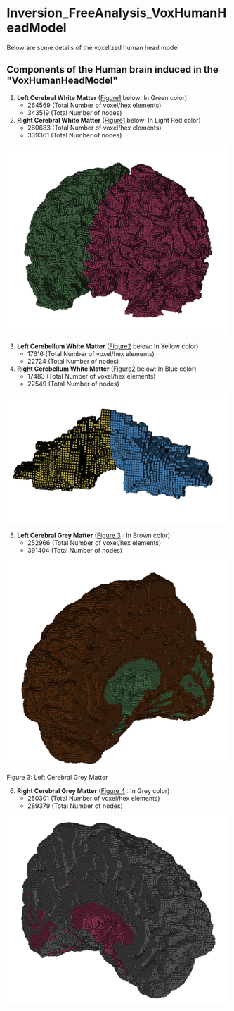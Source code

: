 # Inversion_FreeAnalysis_VoxHumanHeadModel
Below are some details of the voxelized human head model
## Components of the Human brain induced in the "VoxHumanHeadModel"

1. __Left Cerebral White Matter__ ([Figure1](#fig1) below: In Green color)
    - 264569 (Total Number of voxel/hex elements)
    - 343519 (Total Number of nodes) 
2. __Right Cerebral White Matter__ ([Figure1](#fig1) below: In Light Red color)
    - 260683 (Total Number of voxel/hex elements)
    - 339361 (Total Number of nodes) 

![Figure1](https://github.com/CompMechPitt/Inversion_FreeAnalysis_VoxHumanHeadModel/blob/main/Images/Left_Right_Cerebral_White_Matter.PNG)<!-- Label: fig1 -->

3. __Left Cerebellum White Matter__ ([Figure2](#fig2) below: In Yellow color)
    - 17616 (Total Number of voxel/hex elements)
    - 22724 (Total Number of nodes) 
4. __Right Cerebellum White Matter__ ([Figure2](#fig2) below: In Blue color)
    - 17483 (Total Number of voxel/hex elements)
    - 22549 (Total Number of nodes) 

![Figure 2: Left Right Cerebellum White Matter](https://github.com/CompMechPitt/Inversion_FreeAnalysis_VoxHumanHeadModel/blob/main/Images/Left_Right_Cerebellum_White_Matter.PNG)<!-- Label: fig2 -->

5. __Left Cerebral Grey Matter__ ([Figure 3](#fig3) : In Brown color)
    - 252966 (Total Number of voxel/hex elements)
    - 391404 (Total Number of nodes)

![Figure 3: Left Cerebral Grey Matter](https://github.com/CompMechPitt/Inversion_FreeAnalysis_VoxHumanHeadModel/blob/main/Images/Left_Cerebral_Grey_Matter.PNG)<!-- Label: fig3 -->

Figure 3: Left Cerebral Grey Matter

6. __Right Cerebral Grey Matter__ ([Figure 4](#fig4) : In Grey color)
    - 250301 (Total Number of voxel/hex elements)
    - 289379 (Total Number of nodes) 

![Figure 4: Right Cerebral Grey Matter](https://github.com/CompMechPitt/Inversion_FreeAnalysis_VoxHumanHeadModel/blob/main/Images/Right_Cerebral_Grey_Matter.PNG)<!-- Label: fig4 -->